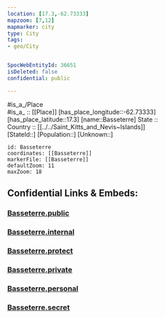 ```yaml
---
location: [17.3,-62.73333] 
mapzoom: [7,12] 
mapmarker: city 
type: City
tags:
- geo/City


SpocWebEntityId: 36651
isDeleted: false
confidential: public

---
```

#is_a_/Place  
#is_a_ :: [[Place]] 
[has_place_longitude::-62.73333] 
[has_place_latitude::17.3] 
[name::Basseterre] 
State ::  
Country :: [[../../Saint_Kitts_and_Nevis~Islands]]  
[StateId::] 
[Population::] 
[Unknown::] 


```leaflet
id: Basseterre
coordinates: [[Basseterre]] 
markerFile: [[Basseterre]] 
defaultZoom: 11 
maxZoom: 18
```


## Confidential Links & Embeds: 

### [Basseterre.public](/_public/\Earth\Continent\America~Caribbean\Saint_Kitts_and_Nevis~Islands\parishes~Saint_Kitts_and_Nevis\Trinity_Palmetto_Point\CityBasseterre.public.md) 

### [Basseterre.internal](/_internal/\Earth\Continent\America~Caribbean\Saint_Kitts_and_Nevis~Islands\parishes~Saint_Kitts_and_Nevis\Trinity_Palmetto_Point\CityBasseterre.internal.md) 

### [Basseterre.protect](/_protect/\Earth\Continent\America~Caribbean\Saint_Kitts_and_Nevis~Islands\parishes~Saint_Kitts_and_Nevis\Trinity_Palmetto_Point\CityBasseterre.protect.md) 

### [Basseterre.private](/_private/\Earth\Continent\America~Caribbean\Saint_Kitts_and_Nevis~Islands\parishes~Saint_Kitts_and_Nevis\Trinity_Palmetto_Point\CityBasseterre.private.md) 

### [Basseterre.personal](/_personal/\Earth\Continent\America~Caribbean\Saint_Kitts_and_Nevis~Islands\parishes~Saint_Kitts_and_Nevis\Trinity_Palmetto_Point\CityBasseterre.personal.md) 

### [Basseterre.secret](/_secret/\Earth\Continent\America~Caribbean\Saint_Kitts_and_Nevis~Islands\parishes~Saint_Kitts_and_Nevis\Trinity_Palmetto_Point\CityBasseterre.secret.md)

